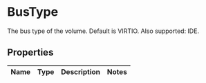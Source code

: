 # BusType

The bus type of the volume. Default is VIRTIO. Also supported: IDE.
## Properties
| Name | Type | Description | Notes |
| ------------ | ------------- | ------------- | ------------- |



